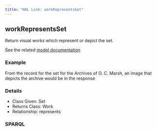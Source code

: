 ```yaml
---
title: "HAL Link: workRepresentsSet"
---
```


## workRepresentsSet

Return visual works which represent or depict the set.

See the related [model documentation](/model/object/aboutness/#depiction)

### Example

From the record for the set for the Archives of O. C. Marsh, an image that depicts the archive would be in the response


### Details

* Class Given: Set
* Returns Class: Work
* Relationship: represents


### SPARQL
```

```

